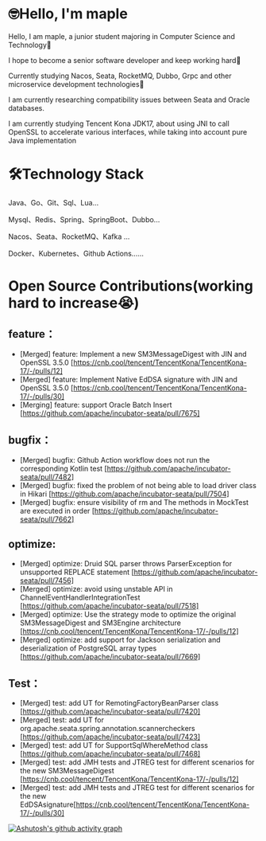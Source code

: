 # 🤓Hello, I'm maple
Hello, I am maple, a junior student majoring in Computer Science and Technology👻

I hope to become a senior software developer and keep working hard🤠

Currently studying Nacos, Seata, RocketMQ, Dubbo, Grpc and other microservice development technologies🥱

I am currently researching compatibility issues between Seata and Oracle databases.

I am currently studying Tencent Kona JDK17, about using JNI to call OpenSSL to accelerate various interfaces, while taking into account pure Java implementation

# 🛠️Technology Stack
Java、Go、Git、Sql、Lua...

Mysql、Redis、Spring、SpringBoot、Dubbo...

Nacos、Seata、RocketMQ、Kafka ...

Docker、Kubernetes、Github Actions......

# Open Source Contributions(working hard to increase😭)
## feature：
- [Merged] feature: Implement a new SM3MessageDigest with JIN and OpenSSL 3.5.0 [https://cnb.cool/tencent/TencentKona/TencentKona-17/-/pulls/12]
- [Merged] feature: Implement Native EdDSA signature with JIN and OpenSSL 3.5.0 [https://cnb.cool/tencent/TencentKona/TencentKona-17/-/pulls/30]
- [Merging] feature: support Oracle Batch Insert [https://github.com/apache/incubator-seata/pull/7675]

## bugfix：
- [Merged] bugfix: Github Action workflow does not run the corresponding Kotlin test [https://github.com/apache/incubator-seata/pull/7482]
- [Merged] bugfix: fixed the problem of not being able to load driver class in Hikari [https://github.com/apache/incubator-seata/pull/7504]
- [Merged] bugfix: ensure visibility of rm and The methods in MockTest are executed in order [https://github.com/apache/incubator-seata/pull/7662]

## optimize:
- [Merged] optimize: Druid SQL parser throws ParserException for unsupported REPLACE statement [https://github.com/apache/incubator-seata/pull/7456]
- [Merged] optimize: avoid using unstable API in ChannelEventHandlerIntegrationTest [https://github.com/apache/incubator-seata/pull/7518]
- [Merged] optimize: Use the strategy mode to optimize the original SM3MessageDigest and SM3Engine architecture [https://cnb.cool/tencent/TencentKona/TencentKona-17/-/pulls/12]
- [Merged] optimize: add support for Jackson serialization and deserialization of PostgreSQL array types [https://github.com/apache/incubator-seata/pull/7669]

## Test：
- [Merged] test: add UT for RemotingFactoryBeanParser class [https://github.com/apache/incubator-seata/pull/7420]
- [Merged] test: add UT for org.apache.seata.spring.annotation.scannercheckers [https://github.com/apache/incubator-seata/pull/7423]
- [Merged] test: add UT for SupportSqlWhereMethod class [https://github.com/apache/incubator-seata/pull/7468]
- [Merged] test: add JMH tests and JTREG test for different scenarios for the new SM3MessageDigest [https://cnb.cool/tencent/TencentKona/TencentKona-17/-/pulls/12]
- [Merged] test: add JMH tests and JTREG test for different scenarios for the new EdDSAsignature[https://cnb.cool/tencent/TencentKona/TencentKona-17/-/pulls/30]

[![Ashutosh's github activity graph](https://github-readme-activity-graph.vercel.app/graph?username=maple525866&theme=vue)](https://github.com/ashutosh00710/github-readme-activity-graph)
